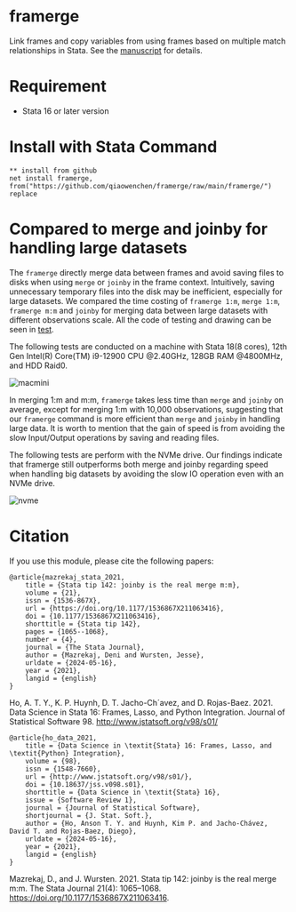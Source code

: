 # framerge

Link frames and copy variables from using frames based on multiple match relationships in Stata. 
See the [manuscript]() for details.

# Requirement
* Stata 16 or later version

# Install with Stata Command
```
** install from github
net install framerge, from("https://github.com/qiaowenchen/framerge/raw/main/framerge/") replace
```
<!-- net install framerge, from("https://raw.githubusercontent.com/kerrydu/xtsfsp/main/xtsfsp/ado") replace
net get xtsfsp, from("https://raw.githubusercontent.com/kerrydu/xtsfsp/main/xtsfsp/ado") replace -->
# Compared to merge and joinby for handling large datasets
The `framerge` directly merge data between frames and avoid saving files to disks when using `merge` or `joinby` in the frame context. Intuitively, saving unnecessary temporary files into the disk may be inefficient, especially for large datasets. We compared the time costing of `framerge 1:m`, `merge 1:m`, `framerge m:m` and `joinby` for merging data between large datasets with different observations scale. All the code of testing and drawing can be seen in [test](). 

The following tests are conducted on a machine with Stata 18(8 cores), 12th Gen Intel(R) Core(TM) i9-12900 CPU @2.40GHz, 128GB RAM @4800MHz, and HDD Raid0.

![macmini](https://github.com/user-attachments/assets/ac5a3639-d67c-48ab-a167-5c166be02390)

In merging 1:m and m:m, `framerge` takes less time than `merge` and `joinby` on average, except for merging 1:m with 10,000 observations, suggesting that our `framerge` command is more efficient than `merge` and `joinby` in handling large data. It is worth to mention that the gain of speed is from avoiding the slow Input/Output operations by saving and reading files.

The following tests are perform with the NVMe drive. Our findings indicate that framerge still outperforms both merge and joinby regarding speed when handling big datasets by avoiding the slow IO operation even with an NVMe drive. 

![nvme](https://github.com/user-attachments/assets/ac498ad2-9e91-479f-a938-5dc3bd6e9f86)
# Citation
If you use this module, please cite the following papers:

```
@article{mazrekaj_stata_2021,
	title = {Stata tip 142: joinby is the real merge m:m},
	volume = {21},
	issn = {1536-867X},
	url = {https://doi.org/10.1177/1536867X211063416},
	doi = {10.1177/1536867X211063416},
	shorttitle = {Stata tip 142},
	pages = {1065--1068},
	number = {4},
	journal = {The Stata Journal},
	author = {Mazrekaj, Deni and Wursten, Jesse},
	urldate = {2024-05-16},
	year = {2021},
	langid = {english}
}
```
Ho, A. T. Y., K. P. Huynh, D. T. Jacho-Ch´avez, and D. Rojas-Baez. 2021. Data Science in Stata 16: Frames, Lasso, and Python Integration. Journal of Statistical Software 98. http://www.jstatsoft.org/v98/s01/
```
@article{ho_data_2021,
	title = {Data Science in \textit{Stata} 16: Frames, Lasso, and \textit{Python} Integration},
	volume = {98},
	issn = {1548-7660},
	url = {http://www.jstatsoft.org/v98/s01/},
	doi = {10.18637/jss.v098.s01},
	shorttitle = {Data Science in \textit{Stata} 16},
	issue = {Software Review 1},
	journal = {Journal of Statistical Software},
	shortjournal = {J. Stat. Soft.},
	author = {Ho, Anson T. Y. and Huynh, Kim P. and Jacho-Chávez, David T. and Rojas-Baez, Diego},
	urldate = {2024-05-16},
	year = {2021},
	langid = {english}
}
```
Mazrekaj, D., and J. Wursten. 2021. Stata tip 142: joinby is the real merge m:m. The Stata Journal 21(4): 1065–1068. https://doi.org/10.1177/1536867X211063416.
